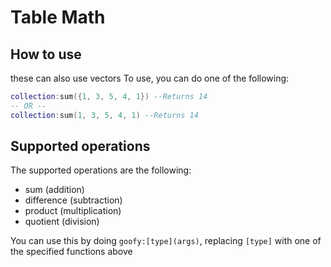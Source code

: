 # Table Math
## How to use

these can also use vectors
To use, you can do one of the following:
```lua
collection:sum({1, 3, 5, 4, 1}) --Returns 14
-- OR --
collection:sum(1, 3, 5, 4, 1) --Returns 14
```

## Supported operations
The supported operations are the following:
* sum (addition)
* difference (subtraction)
* product (multiplication)
* quotient (division)

You can use this by doing `goofy:[type](args)`, replacing `[type]` with one of the specified functions above